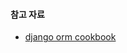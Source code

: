 


#### 참고 자료
- [django orm cookbook](https://django-orm-cookbook-ko.readthedocs.io/en/latest/introduction.html)
